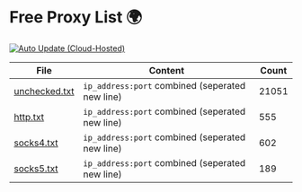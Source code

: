 
# Free Proxy List 🌍

[![Auto Update (Cloud-Hosted)](https://github.com/yemixzy/proxy-list-engine/actions/workflows/auto.yml/badge.svg)](https://github.com/yemixzy/proxy-list-engine/actions/workflows/auto.yml)

|File|Content|Count|
|----|-------|-----|
|[unchecked.txt](https://raw.githubusercontent.com/yemixzy/proxy-list/main/proxies/unchecked.txt)|`ip_address:port` combined (seperated new line)|21051|
|[http.txt](https://raw.githubusercontent.com/yemixzy/proxy-list/main/proxies/http.txt)|`ip_address:port` combined (seperated new line)|555|
|[socks4.txt](https://raw.githubusercontent.com/yemixzy/proxy-list/main/proxies/socks4.txt)|`ip_address:port` combined (seperated new line)|602|
|[socks5.txt](https://raw.githubusercontent.com/yemixzy/proxy-list/main/proxies/socks5.txt)|`ip_address:port` combined (seperated new line)|189|

